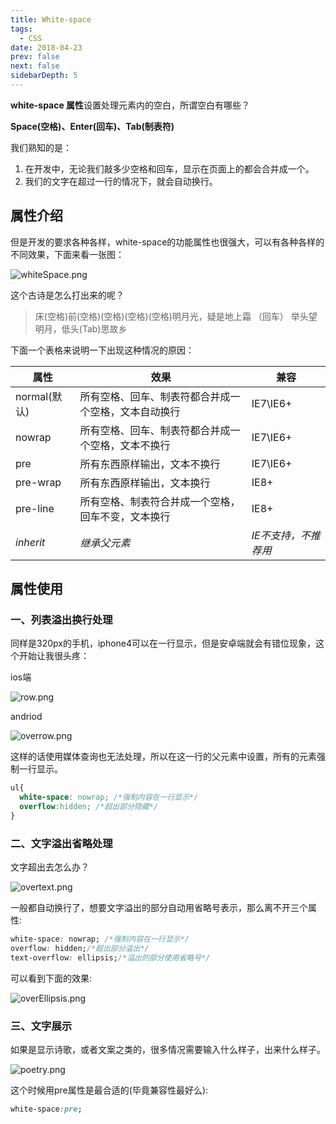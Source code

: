 ```yaml
---
title: White-space
tags: 
  - CSS
date: 2018-04-23
prev: false
next: false
sidebarDepth: 5
---
```

**white-space 属性**设置处理元素内的空白，所谓空白有哪些？

**Space(空格)、Enter(回车)、Tab(制表符)**

我们熟知的是：

1. 在开发中，无论我们敲多少空格和回车，显示在页面上的都会合并成一个。
2. 我们的文字在超过一行的情况下，就会自动换行。



## 属性介绍

但是开发的要求各种各样，white-space的功能属性也很强大，可以有各种各样的不同效果，下面来看一张图：

![whiteSpace.png](https://user-gold-cdn.xitu.io/2018/4/23/162f1e8bb3469e29?w=391&h=583&f=png&s=11614)


这个古诗是怎么打出来的呢？

>床(空格)前(空格)(空格)(空格)(空格)明月光，疑是地上霜
>（回车）
>举头望明月，低头(Tab)思故乡



下面一个表格来说明一下出现这种情况的原因：

| 属性         | 效果                         | 兼容           |
| ---------- | -------------------------- | ------------ |
| normal(默认) | 所有空格、回车、制表符都合并成一个空格，文本自动换行 | IE7\IE6+     |
| nowrap     | 所有空格、回车、制表符都合并成一个空格，文本不换行  | IE7\IE6+     |
| pre        | 所有东西原样输出，文本不换行             | IE7\IE6+     |
| pre-wrap   | 所有东西原样输出，文本换行              | IE8+         |
| pre-line   | 所有空格、制表符合并成一个空格，回车不变，文本换行  | IE8+         |
| _inherit_  | _继承父元素_                    | _IE不支持，不推荐用_ |


## 属性使用

### 一、列表溢出换行处理

同样是320px的手机，iphone4可以在一行显示，但是安卓端就会有错位现象，这个开始让我很头疼：

ios端

![row.png](https://user-gold-cdn.xitu.io/2018/4/23/162f1e8bb33d2533?w=368&h=58&f=png&s=943)

andriod

![overrow.png](https://user-gold-cdn.xitu.io/2018/4/23/162f1e8bb3610603?w=369&h=118&f=png&s=4865)


这样的话使用媒体查询也无法处理，所以在这一行的父元素中设置，所有的元素强制一行显示。

```css
ul{
  white-space: nowrap; /*强制内容在一行显示*/
  overflow:hidden; /*超出部分隐藏*/
}
```



### 二、文字溢出省略处理

文字超出去怎么办？

![overtext.png](https://user-gold-cdn.xitu.io/2018/4/23/162f1e8bb373bdea?w=170&h=76&f=png&s=943)


一般都自动换行了，想要文字溢出的部分自动用省略号表示，那么离不开三个属性:

```css
white-space: nowrap; /*强制内容在一行显示*/
overflow: hidden;/*超出部分溢出*/
text-overflow: ellipsis;/*溢出的部分使用省略号*/
```

可以看到下面的效果:

![overEllipsis.png](https://user-gold-cdn.xitu.io/2018/4/23/162f1e8bb381c3e5?w=177&h=54&f=png&s=599)


### 三、文字展示

如果是显示诗歌，或者文案之类的，很多情况需要输入什么样子，出来什么样子。

![poetry.png](https://user-gold-cdn.xitu.io/2018/4/23/162f1e8bb3975970?w=302&h=170&f=png&s=9303)



这个时候用pre属性是最合适的(毕竟兼容性最好么):

```css
white-space:pre;
```

